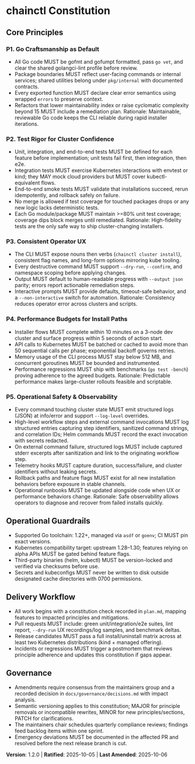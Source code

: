<!--
Sync Impact Report
Version change: 1.1.0 → 1.2.0
Modified principles:
  P5. Operational Safety & Observability (expanded logging requirements)
Added sections: none
Removed sections: none
Templates requiring updates:
  ✅ .specify/templates/plan-template.md (logging guardrail already enforces structured logging)
  ✅ .specify/templates/spec-template.md (requirements guidance remains aligned)
  ✅ .specify/templates/tasks-template.md (logging tasks already covered)
Follow-up TODOs: none
-->
# chainctl Constitution

## Core Principles

### P1. Go Craftsmanship as Default
- All Go code MUST be gofmt and gofumpt formatted, pass `go vet`, and clear the shared golangci-lint profile before review.
- Package boundaries MUST reflect user-facing commands or internal services; shared utilities belong under `pkg/internal` with documented contracts.
- Every exported function MUST declare clear error semantics using wrapped `errors` to preserve context.
- Refactors that lower maintainability index or raise cyclomatic complexity beyond 15 MUST include a remediation plan.
Rationale: Maintainable, reviewable Go code keeps the CLI reliable during rapid installer iterations.

### P2. Test Rigor for Cluster Confidence
- Unit, integration, and end-to-end tests MUST be defined for each feature before implementation; unit tests fail first, then integration, then e2e.
- Integration tests MUST exercise Kubernetes interactions with envtest or kind; they MAY mock cloud providers but MUST cover kubectl-equivalent flows.
- End-to-end smoke tests MUST validate that installations succeed, rerun idempotently, and rollback safely on failure.
- No merge is allowed if test coverage for touched packages drops or any new logic lacks deterministic tests.
- Each Go module/package MUST maintain >=80% unit test coverage; coverage dips block merges until remediated.
Rationale: High-fidelity tests are the only safe way to ship cluster-changing installers.

### P3. Consistent Operator UX
- The CLI MUST expose nouns then verbs (`chainctl cluster install`), consistent flag names, and long-form options mirroring kube tooling.
- Every destructive command MUST support `--dry-run`, `--confirm`, and namespace scoping before applying changes.
- Output MUST default to human-readable progress with `--output json` parity; errors report actionable remediation steps.
- Interactive prompts MUST provide defaults, timeout-safe behavior, and a `--non-interactive` switch for automation.
Rationale: Consistency reduces operator error across clusters and scripts.

### P4. Performance Budgets for Install Paths
- Installer flows MUST complete within 10 minutes on a 3-node dev cluster and surface progress within 5 seconds of action start.
- API calls to Kubernetes MUST be batched or cached to avoid more than 50 sequential calls per phase; exponential backoff governs retries.
- Memory usage of the CLI process MUST stay below 512 MB, and concurrent goroutines MUST be bounded and instrumented.
- Performance regressions MUST ship with benchmarks (`go test -bench`) proving adherence to the agreed budgets.
Rationale: Predictable performance makes large-cluster rollouts feasible and scriptable.

### P5. Operational Safety & Observability
- Every command touching cluster state MUST emit structured logs (JSON) at info/error and support `--log-level` overrides.
- High-level workflow steps and external command invocations MUST log structured entries capturing step identifiers, sanitized command strings, and correlation IDs; Helm commands MUST record the exact invocation with secrets redacted.
- On external command failure, structured logs MUST include captured stderr excerpts after sanitization and link to the originating workflow step.
- Telemetry hooks MUST capture duration, success/failure, and cluster identifiers without leaking secrets.
- Rollback paths and feature flags MUST exist for all new installation behaviors before exposure in stable channels.
- Operational runbooks MUST be updated alongside code when UX or performance behaviors change.
Rationale: Safe observability allows operators to diagnose and recover from failed installs quickly.

## Operational Guardrails
- Supported Go toolchain: 1.22+, managed via `asdf` or `goenv`; CI MUST pin exact versions.
- Kubernetes compatibility target: upstream 1.28–1.30; features relying on alpha APIs MUST be gated behind feature flags.
- Third-party binaries (helm, kubectl) MUST be version-locked and verified via checksums before use.
- Secrets and kubeconfigs MUST never be written to disk outside designated cache directories with 0700 permissions.

## Delivery Workflow
- All work begins with a constitution check recorded in `plan.md`, mapping features to impacted principles and mitigations.
- Pull requests MUST include: green unit/integration/e2e suites, lint report, `--dry-run` UX recordings/log samples, and benchmark deltas.
- Release candidates MUST pass a full install/uninstall matrix across at least two Kubernetes distributions (kind + managed offering).
- Incidents or regressions MUST trigger a postmortem that reviews principle adherence and updates this constitution if gaps appear.

## Governance
- Amendments require consensus from the maintainers group and a recorded decision in `docs/governance/decisions.md` with impact analysis.
- Semantic versioning applies to this constitution; MAJOR for principle removals or incompatible rewrites, MINOR for new principles/sections, PATCH for clarifications.
- The maintainers chair schedules quarterly compliance reviews; findings feed backlog items within one sprint.
- Emergency deviations MUST be documented in the affected PR and resolved before the next release branch is cut.

**Version**: 1.2.0 | **Ratified**: 2025-10-05 | **Last Amended**: 2025-10-06
